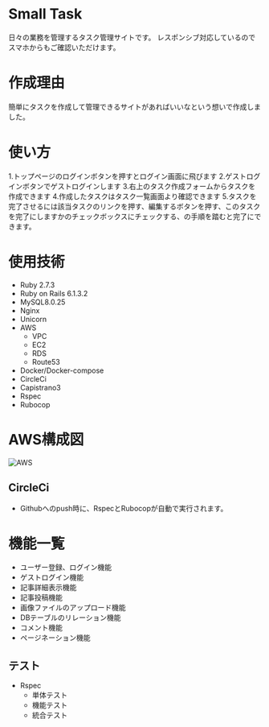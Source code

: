 # Small Task
日々の業務を管理するタスク管理サイトです。
レスポンシブ対応しているのでスマホからもご確認いただけます。

# 作成理由
簡単にタスクを作成して管理できるサイトがあればいいなという想いで作成しました。

# 使い方
1.トップページのログインボタンを押すとログイン画面に飛びます
2.ゲストログインボタンでゲストログインします
3.右上のタスク作成フォームからタスクを作成できます
4.作成したタスクはタスク一覧画面より確認できます
5.タスクを完了させるには該当タスクのリンクを押す、編集するボタンを押す、このタスクを完了にしますかのチェックボックスにチェックする、の手順を踏むと完了にできます。

# 使用技術
* Ruby 2.7.3
* Ruby on Rails 6.1.3.2
* MySQL8.0.25
* Nginx
* Unicorn
* AWS
  * VPC
  * EC2
  * RDS
  * Route53
* Docker/Docker-compose
* CircleCi
* Capistrano3
* Rspec
* Rubocop

# AWS構成図
![AWS](https://user-images.githubusercontent.com/77623090/122650516-6ec5da00-d16e-11eb-9462-06c4ea69316b.png)

## CircleCi
  * Githubへのpush時に、RspecとRubocopが自動で実行されます。


# 機能一覧
* ユーザー登録、ログイン機能
* ゲストログイン機能
* 記事詳細表示機能
* 記事投稿機能
* 画像ファイルのアップロード機能
* DBテーブルのリレーション機能
* コメント機能
* ページネーション機能

## テスト
* Rspec
  * 単体テスト
  * 機能テスト
  * 統合テスト
